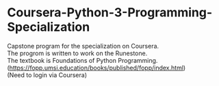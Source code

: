 # Coursera-Python-3-Programming-Specialization
Capstone program for the specialization on Coursera.  
The progrom is written to work on the Runestone.  
The textbook is Foundations of Python Programming.  
(https://fopp.umsi.education/books/published/fopp/index.html)  
(Need to login via Coursera)  

